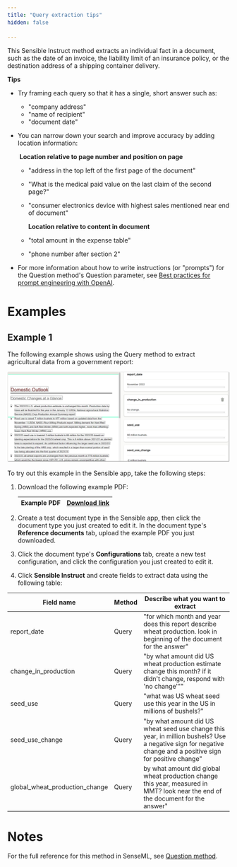 ```yaml
---
title: "Query extraction tips"
hidden: false

---
```


This Sensible Instruct method extracts an individual fact in a document, such as the date of an invoice, the liability limit of an insurance policy, or the destination address of a shipping container delivery.

**Tips**

- Try framing each query so that it has a single, short answer such as:

  - "company address"
  - "name of recipient"
  - "document date"

- You can narrow down your search and improve accuracy by adding location information:

    ​       **Location relative to page number and position on page**

  - "address in the top left of the first page of the document"

  - "What is the medical paid value on the last claim of the second page?"

  - "consumer electronics device with highest sales mentioned near end of document"

    **Location relative to content in document**

  - "total amount in the expense table"

  - "phone number after section 2"

    

- For more information about how to write instructions (or "prompts") for the Question method's Question parameter, see [Best practices for prompt engineering with OpenAI](https://help.openai.com/en/articles/6654000-best-practices-for-prompt-engineering-with-openai-api).

Examples
===

Example 1
---

The following example shows using the Query method to extract agricultural data from a government report:

![Click to enlarge](https://raw.githubusercontent.com/sensible-hq/sensible-docs/main/readme-sync/assets/v0/images/final/question_instruct.png)

To try out this example in the Sensible app, take the following steps: 

1. Download the following example PDF:

   | Example PDF | [Download link](https://raw.githubusercontent.com/sensible-hq/sensible-docs/main/readme-sync/assets/v0/pdfs/summarizer_crop.pdf) |
   | ----------- | ------------------------------------------------------------ |

2. Create a test document type in the Sensible app, then click the document type you just created to edit it. In the document type's **Reference documents** tab, upload the example PDF you just downloaded.

3. Click the document type's **Configurations** tab, create a new test configuration, and click the configuration you just created to edit it.

4. Click **Sensible Instruct** and create fields to extract data using the following table:

| Field name                     | Method | Describe what you want to extract                            |
| ------------------------------ | ------ | ------------------------------------------------------------ |
| report_date                    | Query  | "for which month and year does this report describe wheat production. look in beginning of the document for the answer" |
| change_in_production           | Query  | "by what amount did US wheat production estimate change this month? if it didn't change, respond with 'no change'"" |
| seed_use                       | Query  | "what was US wheat seed use this year in the US in millions of bushels?" |
| seed_use_change                | Query  | "by what amount did US wheat seed use change this year, in million bushels? Use a negative sign for negative change and a positive sign for positive change" |
| global_wheat_production_change | Query  | by what amount did global wheat production change this year, measured in MMT? look near the end of the document for the answer" |

Notes
===

For the full reference for this method in SenseML, see [Question method](doc:question).